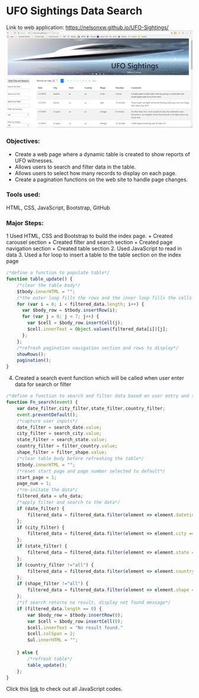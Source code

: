 # UFO Sightings Data Search

Link to web application: https://nelsonxw.github.io/UFO-Sightings/  
<img src="/images/Capture.PNG" width="800">  

### Objectives:
+ Create a web page where a dynamic table is created to show reports of UFO witnesses.
+ Allows users to search and filter data in the table.
+ Allows users to select how many records to display on each page.
+ Create a pagination functions on the web site to handle page changes.

### Tools used:
HTML, CSS, JavaScript, Bootstrap, GitHub

### Major Steps:
1 Used HTML, CSS and Bootstrap to build the index page.
    + Created carousel section
    + Created filter and search section
    + Created page navigation section
    + Created table section
2. Used JavaScript to read in data
3. Used a for loop to insert a table to the table section on the index page
```javascript
/*define a function to populate table*/
function table_update() {
	/*clear the table body*/
	$tbody.innerHTML = "";	
	/*the outer loop fills the rows and the inner loop fills the cells for each row*/
	for (var i = 0; i < filtered_data.length; i++) {
	  var $body_row = $tbody.insertRow(i);
	  for (var j = 0; j < 7; j++) {
	    var $cell = $body_row.insertCell(j);
	    $cell.innerText = Object.values(filtered_data[i])[j];
	  };
	};
	/*refresh pagination navigation section and rows to display*/
	showRows();
	pagination();
}
```
4. Created a search event function which will be called when user enter data for search or filter
```javascript
/*define a function to search and filter data based on user entry and selections*/
function Fn_search(event) {	
	var date_filter,city_filter,state_filter,country_filter;
	event.preventDefault();	
	/*capture user inputs*/
	date_filter = search_date.value;
	city_filter = search_city.value;
	state_filter = search_state.value;
	country_filter = filter_country.value;
	shape_filter = filter_shape.value;
	/*clear table body before refreshing the table*/
	$tbody.innerHTML = "";
	/*reset start page and page number selected to default*/
	start_page = 1;
	page_num = 1;
	/*re-initate the data*/
	filtered_data = ufo_data;
	/*apply filter and search to the data*/
	if (date_filter) {
		filtered_data = filtered_data.filter(element => element.datetime == date_filter);
	};	
	if (city_filter) {
		filtered_data = filtered_data.filter(element => element.city == city_filter);
	};
	if (state_filter) {
		filtered_data = filtered_data.filter(element => element.state == state_filter);
	};
	if (country_filter !="all") {
		filtered_data = filtered_data.filter(element => element.country == country_filter);
	};
	if (shape_filter !="all") {
		filtered_data = filtered_data.filter(element => element.shape == shape_filter);
	};
	/*if search returns no result, display not found message*/
	if (filtered_data.length == 0) {
		var $body_row = $tbody.insertRow(0);
		var $cell = $body_row.insertCell(0);
		$cell.innerText = "No result found."
		$cell.colSpan = 2;
		$ul.innerHTML = "";

	} else {
		/*refresh table*/
		table_update();
	};
}
``` 
Click this [link](/javascript/index.js) to check out all JavaScript codes.
